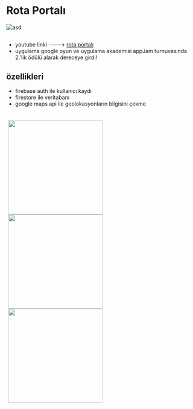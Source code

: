 # Rota Portalı

![asd](https://github.com/bugrahankaramollaoglu/rota_portali/blob/main/graphics/feature.png)


##

* youtube linki ----> [rota portalı](https://www.youtube.com/watch?v=F4mY_-MkM2A)
* uygulama google oyun ve uygulama akademisi appJam turnuvasında 2.'lik ödülü alarak dereceye girdi!

## özellikleri

* firebase auth ile kullanıcı kaydı
* firestore ile veritabanı
* google maps api ile geolokasyonların bilgisini çekme

##

<div style="display: flex;">
  <div style="flex: 50%; padding: 5px;">
    <img src="https://github.com/bugrahankaramollaoglu/rota_portali/blob/main/graphics/1.png" width="250" />
    <img src="https://github.com/bugrahankaramollaoglu/rota_portali/blob/main/graphics/2.png" width="250" />
    <img src="https://github.com/bugrahankaramollaoglu/rota_portali/blob/main/graphics/3.png" width="250" />
</div>


